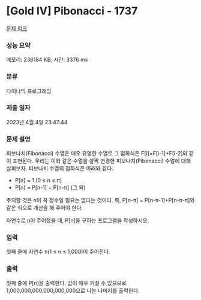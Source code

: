 # [Gold IV] Pibonacci - 1737 

[문제 링크](https://www.acmicpc.net/problem/1737) 

### 성능 요약

메모리: 236184 KB, 시간: 3376 ms

### 분류

다이나믹 프로그래밍

### 제출 일자

2023년 4월 4일 23:47:44

### 문제 설명

<p>피보나치(Fibonacci) 수열은 매우 유명한 수열로 그 점화식은 F[i]=F[i-1]+F[i-2]와 같이 표현된다. 우리는 이와 같은 수열을 살짝 변경한 피보나치(Pibonacci) 수열에 대해 살펴보자. 피보나치 수열의 점화식은 아래와 같다.</p>

<ul>
	<li>P[n] = 1 (0 ≤ n ≤ π)</li>
	<li>P[n] = P[n-1] + P[n-π] (그 외)</li>
</ul>

<p>주의할 것은 n이 꼭 정수일 필요는 없다는 것이다. 즉, P[n-π] = P[n-π-1]+P[n-π-π]와 같은 식으로 계산을 해 주어야 한다.</p>

<p>자연수로 n이 주어졌을 때, P[n]을 구하는 프로그램을 작성하시오.</p>

### 입력 

 <p>첫째 줄에 자연수 n(1 ≤ n ≤ 1,000)이 주어진다.</p>

### 출력 

 <p>첫째 줄에 P[n]을 출력한다. 값이 매우 커질 수 있으므로 1,000,000,000,000,000,000으로 나눈 나머지를 출력한다.</p>

